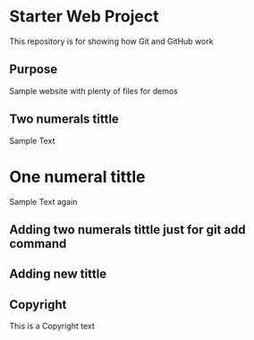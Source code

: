 # Starter Web Project

This repository is for showing how Git and GitHub work

## Purpose

Sample website with plenty of files for demos

## Two numerals tittle

Sample Text

# One numeral tittle

Sample Text again

## Adding two numerals tittle just for git add command

## Adding new tittle

## Copyright

This is a Copyright text